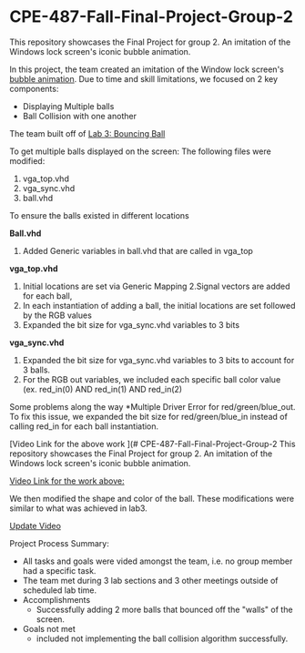 # CPE-487-Fall-Final-Project-Group-2
This repository showcases the Final Project for group 2. 
An imitation of the Windows lock screen's iconic bubble animation.

In this project, the team created an imitation of the Window lock screen's [bubble animation](https://www.youtube.com/watch?v=Vo19qTt9rlE).  Due to time and skill limitations, we focused on 2 key components:

* Displaying Multiple balls
* Ball Collision with one another

The team built off of [Lab 3: Bouncing Ball](https://github.com/byett/dsd/tree/CPE487-Fall2023/Nexys-A7/Lab%203)

To get multiple balls displayed on the screen: 
 The following files were modified: 
 1. vga_top.vhd
 2. vga_sync.vhd
 3. ball.vhd

To ensure the balls existed in different locations 

**Ball.vhd**
1. Added Generic variables in ball.vhd that are called in vga_top

**vga_top.vhd**
1. Initial locations are set via Generic Mapping
2.Signal vectors are added for each ball, 
3. In each instantiation of adding a ball, the initial locations are set followed by the RGB values
4. Expanded the bit size for vga_sync.vhd variables to 3 bits

**vga_sync.vhd**
1. Expanded the bit size for vga_sync.vhd variables to 3 bits to account for 3 balls.
2. For the RGB out variables, we included each specific ball color value (ex. red_in(0) AND red_in(1) AND red_in(2)

Some problems along the way
*Multiple Driver Error for red/green/blue_out. To fix this issue, we expanded the bit size for red/green/blue_in instead of calling red_in for each ball instantiation.

[Video Link for the above work
](# CPE-487-Fall-Final-Project-Group-2
This repository showcases the Final Project for group 2. 
An imitation of the Windows lock screen's iconic bubble animation.

[Video Link for the work above:](https://youtu.be/Kbr0ko_FnX0)

We then modified the shape and color of the ball. These modifications were similar to what was achieved in lab3.

[Update Video](https://youtu.be/gdp5zqRE4GQ)

Project Process Summary:

* All tasks and goals were vided amongst the team, i.e. no group member had a specific task.
* The team met during 3 lab sections and 3 other meetings outside of scheduled lab time.
* Accomplishments
  * Successfully adding 2 more balls that bounced off the "walls" of the screen.
* Goals not met
  * included not implementing the ball collision algorithm successfully.
